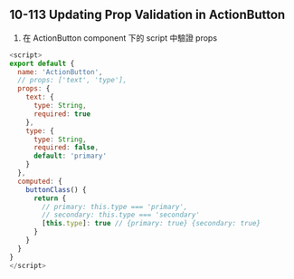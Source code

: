 ## 10-113 Updating Prop Validation in ActionButton

1. 在 ActionButton component 下的 script 中驗證 props

```js
<script>
export default {
  name: 'ActionButton',
  // props: ['text', 'type'],
  props: {
    text: {
      type: String,
      required: true
    },
    type: {
      type: String,
      required: false,
      default: 'primary'
    }
  },
  computed: {
    buttonClass() {
      return {
        // primary: this.type === 'primary',
        // secondary: this.type === 'secondary'
        [this.type]: true // {primary: true} {secondary: true}
      }
    }
  }
}
</script>
```
